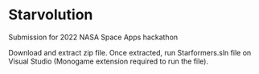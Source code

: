 # Starvolution
Submission for 2022 NASA Space Apps hackathon

Download and extract zip file.
Once extracted, run Starformers.sln file on Visual Studio (Monogame extension required to run the file).
